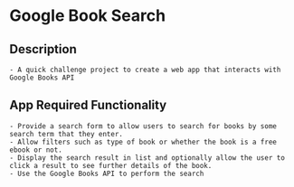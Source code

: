 # Google Book Search

## Description
    - A quick challenge project to create a web app that interacts with Google Books API

## App Required Functionality

    - Provide a search form to allow users to search for books by some search term that they enter.
    - Allow filters such as type of book or whether the book is a free ebook or not.
    - Display the search result in list and optionally allow the user to click a result to see further details of the book.
    - Use the Google Books API to perform the search